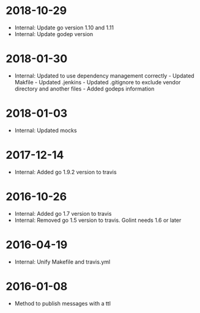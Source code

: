 # 2018-10-29

* Internal: Update go version 1.10 and 1.11
* Internal: Update godep version


# 2018-01-30

* Internal: Updated to use dependency management correctly
            - Updated Makfile
            - Updated .jenkins
            - Updated .gitignore to exclude vendor directory and another files
            - Added godeps information

# 2018-01-03

* Internal: Updated mocks

# 2017-12-14

* Internal: Added go 1.9.2 version to travis

# 2016-10-26

* Internal: Added go 1.7 version to travis
* Internal: Removed go 1.5 version to travis. Golint needs 1.6 or later

# 2016-04-19

* Internal: Unify Makefile and travis.yml

# 2016-01-08

* Method to publish messages with a ttl
